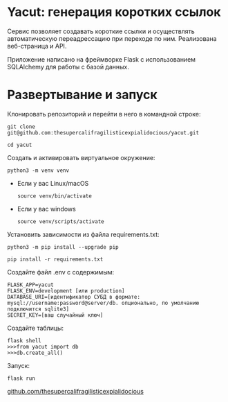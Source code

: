 # Yacut: генерация коротких ссылок

Сервис позволяет создавать короткие ссылки и осуществлять автоматическую переадрессацию при переходе по ним. Реализована веб-страница и API.

Приложение написано на фреймворке Flask с использованием SQLAlchemy для работы с базой данных.

# Развертывание и запуск

Клонировать репозиторий и перейти в него в командной строке:

```
git clone git@github.com:thesupercalifragilisticexpialidocious/yacut.git
```

```
cd yacut
```

Cоздать и активировать виртуальное окружение:

```
python3 -m venv venv
```

* Если у вас Linux/macOS

    ```
    source venv/bin/activate
    ```

* Если у вас windows

    ```
    source venv/scripts/activate
    ```

Установить зависимости из файла requirements.txt:

```
python3 -m pip install --upgrade pip
```

```
pip install -r requirements.txt
```

Создайте файл .env c содержимым:

```
FLASK_APP=yacut
FLASK_ENV=development [или production] 
DATABASE_URI=[идентификатор СУБД в формате: mysql://username:password@server/db. опционально, по умолчанию подключится sqlite3]
SECRET_KEY=[ваш случайный ключ]
```

Создайте таблицы:

```
flask shell
>>>from yacut import db
>>>db.create_all()
```

Запуск:

```
flask run
```

[github.com/thesupercalifragilisticexpialidocious](https://github.com/thesupercalifragilisticexpialidocious/)
